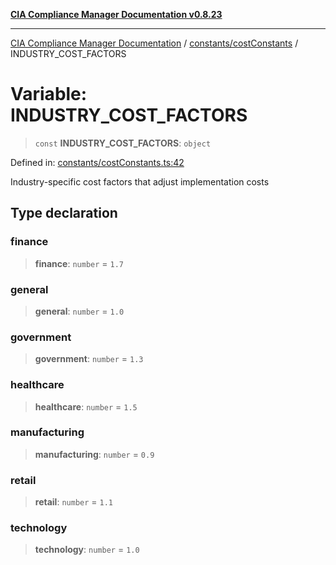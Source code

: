 [**CIA Compliance Manager Documentation v0.8.23**](../../../README.md)

***

[CIA Compliance Manager Documentation](../../../modules.md) / [constants/costConstants](../README.md) / INDUSTRY\_COST\_FACTORS

# Variable: INDUSTRY\_COST\_FACTORS

> `const` **INDUSTRY\_COST\_FACTORS**: `object`

Defined in: [constants/costConstants.ts:42](https://github.com/Hack23/cia-compliance-manager/blob/55488ba3ac0003e4435eb3634b6ab6e9b8b05a9b/src/constants/costConstants.ts#L42)

Industry-specific cost factors that adjust implementation costs

## Type declaration

### finance

> **finance**: `number` = `1.7`

### general

> **general**: `number` = `1.0`

### government

> **government**: `number` = `1.3`

### healthcare

> **healthcare**: `number` = `1.5`

### manufacturing

> **manufacturing**: `number` = `0.9`

### retail

> **retail**: `number` = `1.1`

### technology

> **technology**: `number` = `1.0`
